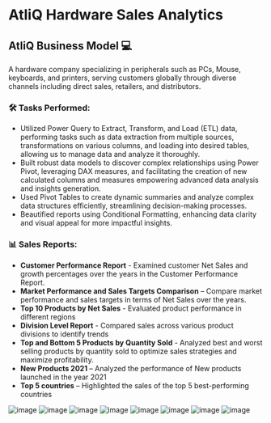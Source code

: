 # AtliQ Hardware Sales Analytics

## AtliQ Business Model 💻
A hardware company specializing in peripherals such as PCs, Mouse, keyboards, and printers, serving customers globally through diverse channels including direct sales, retailers, and distributors.

### 🛠️ Tasks Performed:
-	Utilized Power Query to Extract, Transform, and Load (ETL) data, performing tasks such as data extraction from multiple sources, transformations on various columns, and loading into desired tables, allowing us to manage data and analyze it thoroughly.
-	Built robust data models to discover complex relationships using Power Pivot, leveraging DAX measures, and facilitating the creation of new calculated columns and measures empowering advanced data analysis and insights generation.
-	Used Pivot Tables to create dynamic summaries and analyze complex data structures efficiently, streamlining decision-making processes.
-	Beautified reports using Conditional Formatting, enhancing data clarity and visual appeal for more impactful insights.

### 📊 Sales Reports:
- **Customer Performance Report** - Examined customer Net Sales and growth percentages over the years in the Customer Performance Report.
- **Market Performance and Sales Targets Comparison** – Compare market performance and sales targets in terms of Net Sales over the years.
- **Top 10 Products by Net Sales** - Evaluated product performance in different regions
- **Division Level Report** - Compared sales across various product divisions to identify trends
- **Top and Bottom 5 Products by Quantity Sold** - Analyzed best and worst selling products by quantity sold to optimize sales strategies and maximize profitability.
- **New Products 2021** – Analyzed the performance of New products launched in the year 2021
- **Top 5 countries** – Highlighted the sales of the top 5 best-performing countries

![image](https://github.com/Kanikamittal99/AtliQ_SalesAnalytics/assets/32505627/604ee1a2-3f45-44a3-959f-0add7579257a)
![image](https://github.com/Kanikamittal99/AtliQ_SalesAnalytics/assets/32505627/1816bdb6-dd44-487f-87ab-d9bc3808fecb)
![image](https://github.com/Kanikamittal99/AtliQ_SalesAnalytics/assets/32505627/9dd52d20-fa66-4acc-b454-24279189d434)
![image](https://github.com/Kanikamittal99/AtliQ_SalesAnalytics/assets/32505627/a121e1e3-e9cb-4d44-9369-a3e1b8437bf7)
![image](https://github.com/Kanikamittal99/AtliQ_SalesAnalytics/assets/32505627/1e460c6d-50c1-45a5-8b0c-c539c83ffa72)
![image](https://github.com/Kanikamittal99/AtliQ_SalesAnalytics/assets/32505627/0a02aefd-9f62-47e7-84f9-d66c6fe54b49)
![image](https://github.com/Kanikamittal99/AtliQ_SalesAnalytics/assets/32505627/34d573c9-d435-4c7f-8f98-6c8bc33db1e0)
![image](https://github.com/Kanikamittal99/AtliQ_SalesAnalytics/assets/32505627/7c29a6cf-46d8-4c9d-8b22-9c9c991b2ba1)



